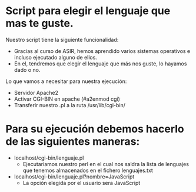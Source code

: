 # Script para elegir el  lenguaje que mas te guste.

Nuestro script tiene la siguiente funcionalidad:
+ Gracias al curso de ASIR, hemos aprendido varios sistemas operativos e incluso ejecutado alguno de ellos.
+ En el, tendremos que elegir el lenguaje que más nos guste, lo hayamos dado o no.

Lo que vamos a necesitar para nuestra ejecución:
  - Servidor Apache2
  - Activar CGI-BIN en apache (#a2enmod cgi)
  - Transferir nuestro .pl a la ruta /usr/lib/cgi-bin/
 
# Para su ejecución debemos hacerlo de las siguientes maneras:

+ localhost/cgi-bin/lenguaje.pl 
    * Ejecutariamos nuestro perl en el cual nos saldra la lista de lenguajes que tenemos almacenados en el fichero lenguajes.txt
+ localhost/cgi-bin/lenguaje.pl?nombre=JavaScript
    * La opción elegida por el usuario sera JavaScript

